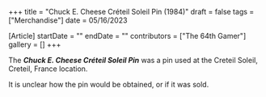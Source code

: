 +++
title = "Chuck E. Cheese Créteil Soleil Pin (1984)"
draft = false
tags = ["Merchandise"]
date = 05/16/2023

[Article]
startDate = ""
endDate = ""
contributors = ["The 64th Gamer"]
gallery = []
+++


The <b><i>Chuck E. Cheese Créteil Soleil Pin</b></i> was a pin used at the Creteil Soleil, Creteil, France location.

It is unclear how the pin would be obtained, or if it was sold.